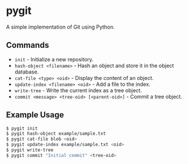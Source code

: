 # pygit

A simple implementation of Git using Python.

## Commands

- `init` - Initialize a new repository.
- `hash-object <filename>` - Hash an object and store it in the object database.
- `cat-file <type> <oid>` - Display the content of an object.
- `update-index <filename> <oid>` - Add a file to the index.
- `write-tree` - Write the current index as a tree object.
- `commit <message> <tree-oid> [<parent-oid>]` - Commit a tree object.

## Example Usage

```sh
$ pygit init
$ pygit hash-object example/sample.txt
$ pygit cat-file blob <oid>
$ pygit update-index example/sample.txt <oid>
$ pygit write-tree
$ pygit commit "Initial commit" <tree-oid>
```
